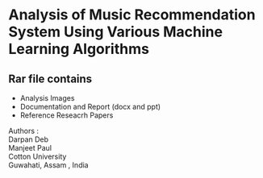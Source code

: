 # Analysis of Music Recommendation System Using Various Machine Learning Algorithms

## Rar file contains
- Analysis Images
- Documentation and Report (docx and ppt)
- Reference Reseacrh Papers



Authors :\
Darpan Deb\
Manjeet Paul\
Cotton University\
Guwahati, Assam , India
